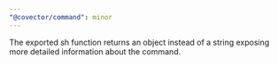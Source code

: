 ```yaml
---
"@covector/command": minor
---
```


The exported sh function returns an object instead of a string exposing more detailed information about the command.
